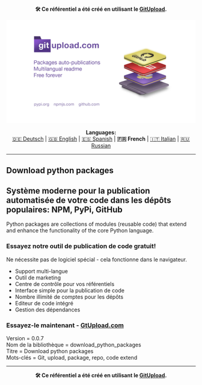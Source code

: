 <p align="center"><b>🛠️ Ce référentiel a été créé en utilisant le <a href="https://gitupload.com">GitUpload</a>.</b></p>
<p align="center"><a href="https://gitupload.com"><img src="https://github.com/markolofsen/download_python_packages//blob/master/.banners/banner_fr.jpg?raw=1" /></a></p>
<p align="center"><b>Languages:</b><br /><a href="https://github.com/markolofsen/download_python_packages/blob/master/README_de.md">🇩🇪 Deutsch</a> | <a href="https://github.com/markolofsen/download_python_packages/blob/master/README.md">🇬🇧 English</a> | <a href="https://github.com/markolofsen/download_python_packages/blob/master/README_es.md">🇪🇸 Spanish</a> | <b>🇫🇷 French</b> | <a href="https://github.com/markolofsen/download_python_packages/blob/master/README_it.md">🇮🇹 Italian</a> | <a href="https://github.com/markolofsen/download_python_packages/blob/master/README_ru.md">🇷🇺 Russian</a></p>

---

## Download python packages
## Système moderne pour la publication automatisée de votre code dans les dépôts populaires: NPM, PyPi, GitHub

Python packages are collections of modules (reusable code) that extend and enhance the functionality of the core Python language.

### Essayez notre outil de publication de code gratuit!

Ne nécessite pas de logiciel spécial - cela fonctionne dans le navigateur.

* Support multi-langue
* Outil de marketing
* Centre de contrôle pour vos référentiels
* Interface simple pour la publication de code
* Nombre illimité de comptes pour les dépôts
* Editeur de code intégré
* Gestion des dépendances

### Essayez-le maintenant - <a href="https://gitupload.com">GtUpload.com</a>

Version = 0.0.7 <br />
Nom de la bibliothèque = download_python_packages <br />
Titre = Download python packages <br />
Mots-clés = Git,  upload,  package,  repo, code extend <br />

---

<p align="center"><b>🛠️ Ce référentiel a été créé en utilisant le <a href="https://gitupload.com">GitUpload</a>.</b></p>